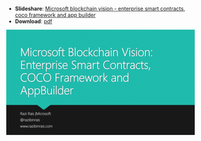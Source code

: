 
* **Slideshare**: [Microsoft blockchain vision - enterprise smart contracts, coco framework and app builder](https://www.slideshare.net/RaziRais/microsoft-blockchain-vision-enterprise-smart-contracts-coco-framework-and-app-builder "Slideshare") 
* **Download**: [pdf](https://github.com/razi-rais/blockchain/blob/master/brooklyn-anglebeat-event/microsoft-blockchain-vision-coco-enterprise-smart-contracts-app-builder.pdf)

![alt text](https://github.com/razi-rais/blockchain/blob/master/brooklyn-anglebeat-event/preview.png "Preview")

